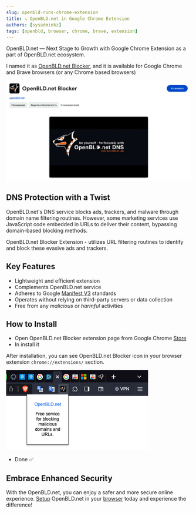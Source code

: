 ```yaml
---
slug: openbld-runs-chrome-extension
title: ↘ OpenBLD.net in Google Chrome Extension
authors: [sysadminkz]
tags: [openbld, browser, chrome, brave, extension]
---
```


OpenBLD.net — Next Stage to Growth with Google Chrome Extension as a part of OpenBLD.net ecosystem.

I named it as [OpenBLD.net Blocker](https://chromewebstore.google.com/detail/openbldnet-blocker/jjpjcmckhkcefefgbgghomdhcbfmklea), and it is available for Google Chrome and Brave browsers (or any Chrome based browsers)

![OpenBLD.net Blocker](./images/openbldnet-blocker-chrome-extension.jpg)

## DNS Protection with a Twist

OpenBLD.net's DNS service blocks ads, trackers, and malware through domain name filtering routines. 
However, some marketing services use JavaScript code embedded in URLs to deliver their content, 
bypassing domain-based blocking methods.

OpenBLD.net Blocker Extension - utilizes URL filtering routines to identify and block these evasive ads and trackers.

## Key Features

* Lightweight and efficient extension
* Complements OpenBLD.net service
* Adheres to Google [Manifest V3](https://developer.chrome.com/docs/extensions/mv3/intro/) standards
* Operates without relying on third-party servers or data collection
* Free from any _malicious_ or _harmful_ activities

## How to Install

* Open OpenBLD.net Blocker extension page from Google Chrome [Store](https://chrome.google.com/webstore/detail/openbldnet-blocker/jjpjcmckhkcefefgbgghomdhcbfmklea)
* In install it

After installation, you can see OpenBLD.net Blocker icon in your browser extension `chrome://extensions/` section.

![OpenBLD.net Blocker](./images/openbldnet-blocker-chrome-extension-icon.jpg)
* Done ✅

## Embrace Enhanced Security

With the OpenBLD.net, you can enjoy a safer and more secure online experience. 
[Setup](/docs/category/get-started/) OpenBLD.net in your [browser](/docs/category/setup-browsers/) today and experience the difference!


